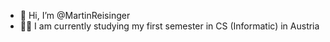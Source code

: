 - 👋 Hi, I’m @MartinReisinger
- 👨‍🎓 I am currently studying my first semester in CS (Informatic) in Austria
